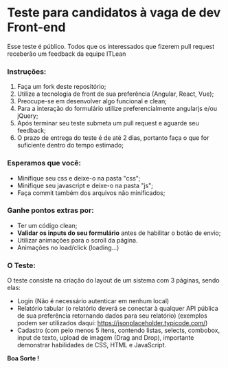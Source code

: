 # Teste para candidatos à vaga de dev Front-end

Esse teste é público. Todos que os interessados que fizerem pull request receberão um feedback da equipe ITLean

### Instruções:
1.  Faça um fork deste repositório;
2.  Utilize a tecnologia de front de sua preferência (Angular, React, Vue);
3.  Preocupe-se em desenvolver algo funcional e clean;
4.  Para a interação do formulário utilize preferencialmente angularjs e/ou jQuery;
5.  Após terminar seu teste submeta um pull request e aguarde seu feedback;
6.  O prazo de entrega do teste é de até 2 dias, portanto faça o que for suficiente dentro do tempo estimado;

### Esperamos que você:
-   Minifique seu css e deixe-o na pasta "css";
-   Minifique seu javascript e deixe-o na pasta "js";   
-   Faça commit também dos arquivos não minificados;
    
### Ganhe pontos extras por:

-   Ter um código clean;
-   **Validar os inputs do seu formulário** antes de habilitar o botão de envio;
-   Utilizar animações para o scroll da página.
-   Animações no load/click (loading...)

### O Teste:
O teste consiste na criação do layout de um sistema com 3 páginas, sendo elas:
- Login (Não é necessário autenticar em nenhum local)
- Relatório tabular (o relatório deverá se conectar à qualquer API pública de sua preferência retornando dados para seu relatório) (exemplos podem ser utilizados daqui: https://jsonplaceholder.typicode.com/)
- Cadastro (com pelo menos 5 itens, contendo listas, selects, combobox, input de texto, upload de imagem (Drag and Drop), importante demonstrar habilidades de CSS, HTML e JavaScript.

**Boa Sorte !**

